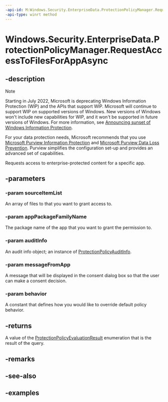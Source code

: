 ```yaml
---
-api-id: M:Windows.Security.EnterpriseData.ProtectionPolicyManager.RequestAccessToFilesForAppAsync(Windows.Foundation.Collections.IIterable{Windows.Storage.IStorageItem},System.String,Windows.Security.EnterpriseData.ProtectionPolicyAuditInfo,System.String,Windows.Security.EnterpriseData.ProtectionPolicyRequestAccessBehavior)
-api-type: winrt method
---
```


<!-- Method syntax.
public IAsyncOperation<ProtectionPolicyEvaluationResult> ProtectionPolicyManager.RequestAccessToFilesForAppAsync(IIterable<IStorageItem> sourceItemList, String appPackageFamilyName, ProtectionPolicyAuditInfo auditInfo, String messageFromApp, ProtectionPolicyRequestAccessBehavior behavior)
-->

# Windows.Security.EnterpriseData.ProtectionPolicyManager.RequestAccessToFilesForAppAsync

## -description

> [!NOTE]
> Starting in July 2022, Microsoft is deprecating Windows Information Protection (WIP) and the APIs that support WIP. Microsoft will continue to support WIP on supported versions of Windows. New versions of Windows won't include new capabilities for WIP, and it won't be supported in future versions of Windows. For more information, see [Announcing sunset of Windows Information Protection](https://techcommunity.microsoft.com/t5/windows-it-pro-blog/announcing-the-sunset-of-windows-information-protection-wip/ba-p/3579282).
>
> For your data protection needs, Microsoft recommends that you use [Microsoft Purview Information Protection](/microsoft-365/compliance/information-protection) and [Microsoft Purview Data Loss Prevention](/microsoft-365/compliance/dlp-learn-about-dlp). Purview simplifies the configuration set-up and provides an advanced set of capabilities.

Requests access to enterprise-protected content for a specific app.

## -parameters

### -param sourceItemList

An array of files to that you want to grant access to.

### -param appPackageFamilyName

The package name of the app that you want to grant the permission to.

### -param auditInfo

An audit info object; an instance of [ProtectionPolicyAuditInfo](protectionpolicyauditinfo.md).

### -param messageFromApp

A message that will be displayed in the consent dialog box so that the user can make a consent decision.

### -param behavior

A constant that defines how you would like to override default policy behavior.

## -returns

A value of the [ProtectionPolicyEvaluationResult](protectionpolicyevaluationresult.md) enumeration that is the result of the query.

## -remarks

## -see-also

## -examples

